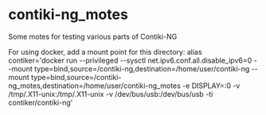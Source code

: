 # contiki-ng_motes
Some motes for testing various parts of Contiki-NG

For using docker, add a mount point for this directory:
alias contiker='docker run --privileged --sysctl net.ipv6.conf.all.disable_ipv6=0 --mount type=bind,source=<contiki-ng-path>/contiki-ng,destination=/home/user/contiki-ng --mount type=bind,source=<contiki-ng-mote-path>/contiki-ng_motes,destination=/home/user/contiki-ng_motes -e DISPLAY=:0 -v /tmp/.X11-unix:/tmp/.X11-unix -v /dev/bus/usb:/dev/bus/usb -ti contiker/contiki-ng'
